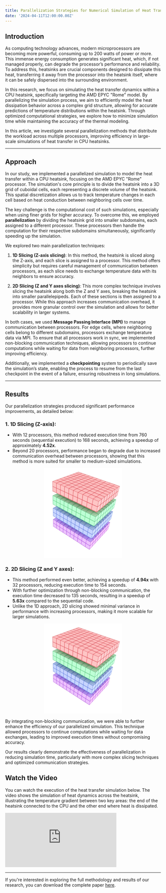 ```yaml
---
title: Parallelization Strategies for Numerical Simulation of Heat Transfer in CPU Heatsinks
date: '2024-04-11T12:00:00.00Z'
---
```


## Introduction

As computing technology advances, modern microprocessors are becoming more powerful, consuming up to 200 watts of power or more. This immense energy consumption generates significant heat, which, if not managed properly, can degrade the processor’s performance and reliability. To address this, heatsinks are crucial components designed to dissipate this heat, transferring it away from the processor into the heatsink itself, where it can be safely dispersed into the surrounding environment.

In this research, we focus on simulating the heat transfer dynamics within a CPU heatsink, specifically targeting the AMD EPYC "Rome" model. By parallelizing the simulation process, we aim to efficiently model the heat dissipation behavior across a complex grid structure, allowing for accurate predictions of temperature distributions within the heatsink. Through optimized computational strategies, we explore how to minimize simulation time while maintaining the accuracy of the thermal modeling.

In this article, we investigate several parallelization methods that distribute the workload across multiple processors, improving efficiency in large-scale simulations of heat transfer in CPU heatsinks.

---

## Approach

In our study, we implemented a parallelized simulation to model the heat transfer within a CPU heatsink, focusing on the AMD EPYC "Rome" processor. The simulation's core principle is to divide the heatsink into a 3D grid of cuboidal cells, each representing a discrete volume of the heatsink. This spatial discretization allows us to track temperature changes in each cell based on heat conduction between neighboring cells over time.

The key challenge is the computational cost of such simulations, especially when using finer grids for higher accuracy. To overcome this, we employed **parallelization** by dividing the heatsink grid into smaller subdomains, each assigned to a different processor. These processors then handle the computation for their respective subdomains simultaneously, significantly speeding up the simulation.

We explored two main parallelization techniques:

1. **1D Slicing (Z-axis slicing)**: In this method, the heatsink is sliced along the Z-axis, and each slice is assigned to a processor. This method offers simplicity but requires careful management of communication between processors, as each slice needs to exchange temperature data with its neighbors to ensure accuracy.

2. **2D Slicing (Z and Y axes slicing)**: This more complex technique involves slicing the heatsink along both the Z and Y axes, breaking the heatsink into smaller parallelepipeds. Each of these sections is then assigned to a processor. While this approach increases communication overhead, it provides more granular control over the simulation and allows for better scalability in larger systems.

In both cases, we used **Message Passing Interface (MPI)** to manage communication between processors. For edge cells, where neighboring cells belong to different subdomains, processors exchange temperature data via MPI. To ensure that all processors work in sync, we implemented non-blocking communication techniques, allowing processors to continue computations while waiting for data from neighboring processors, further improving efficiency.

Additionally, we implemented a **checkpointing** system to periodically save the simulation’s state, enabling the process to resume from the last checkpoint in the event of a failure, ensuring robustness in long simulations.

---

## Results

Our parallelization strategies produced significant performance improvements, as detailed below:

### 1. **1D Slicing (Z-axis)**:
- With 12 processors, this method reduced execution time from 760 seconds (sequential execution) to 168 seconds, achieving a speedup of approximately **4.52x**.
- Beyond 20 processors, performance began to degrade due to increased communication overhead between processors, showing that this method is more suited for smaller to medium-sized simulations.

<div style="text-align: center;">
    <img src="./heatsink_work3.png" alt="Driver's Diversity vs. Number of Transfers" style="max-width: 50%;">
</div>


### 2. **2D Slicing (Z and Y axes)**:
- This method performed even better, achieving a speedup of **4.94x** with 32 processors, reducing execution time to 154 seconds.
- With further optimization through non-blocking communication, the execution time decreased to 135 seconds, resulting in a speedup of **5.63x** compared to the sequential code.
- Unlike the 1D approach, 2D slicing showed minimal variance in performance with increasing processors, making it more scalable for larger simulations.

<div style="text-align: center;">
    <img src="./heatsink_work3.png" alt="Driver's Diversity vs. Number of Transfers" style="max-width: 50%;">
</div>

By integrating non-blocking communication, we were able to further enhance the efficiency of our parallelized simulation. This technique allowed processors to continue computations while waiting for data exchanges, leading to improved execution times without compromising accuracy.

Our results clearly demonstrate the effectiveness of parallelization in reducing simulation time, particularly with more complex slicing techniques and optimized communication strategies.

## Watch the Video

You can watch the execution of the heat transfer simulation below. The video shows the simulation of heat dynamics across the heatsink, illustrating the temperature gradient between two key areas: the end of the heatsink connected to the CPU and the other end where heat is dissipated.

<iframe width="360" height="175" src="https://youtu.be/a6JIAh20gbQ" frameborder="0" allow="accelerometer; autoplay; clipboard-write; encrypted-media; gyroscope; picture-in-picture" allowfullscreen></iframe>


---

If you're interested in exploring the full methodology and results of our research, you can download the complete paper [here](./work_adv.pdf).
